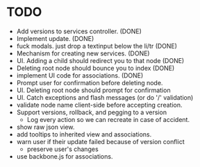 # TODO
   * Add versions to services controller. (DONE)
   * Implement update. (DONE)
   * fuck modals. just drop a textinput below the li/tr (DONE)
   * Mechanism for creating new services. (DONE)
   * UI. Adding a child should redirect you to that node (DONE)
   * Deleting root node should bounce you to index (DONE)
   * implement UI code for associations. (DONE)
   * Prompt user for confirmation before deleting node.
   * UI. Deleting root node should prompt for confirmation
   * UI. Catch exceptions and flash messages (or do '/' validation)
   * validate node name client-side before accepting creation.
   * Support versions, rollback, and pegging to a version
       * Log every action so we can recreate in case of accident.
   * show raw json view.
   * add tooltips to inherited view and associations.
   * warn user if their update failed because of version conflict
      * preserve user's changes
   * use backbone.js for associations.
